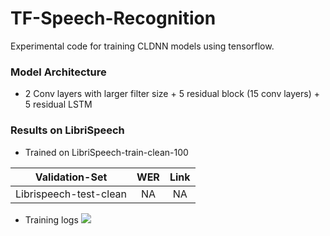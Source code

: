 # TF-Speech-Recognition
Experimental code for training CLDNN models using tensorflow.

### **Model Architecture**
- 2 Conv layers with larger filter size + 5 residual block (15 conv layers) + 5 residual LSTM 

### Results on LibriSpeech
- Trained on LibriSpeech-train-clean-100

|Validation-Set                | WER       |Link       |
|-----------------|:--------:|:--------:|
|Librispeech-test-clean| NA    | NA|

- Training logs
![](https://github.com/ZhishengWang/TF-Speech-Recognition/edit/master/img/loss.png)
